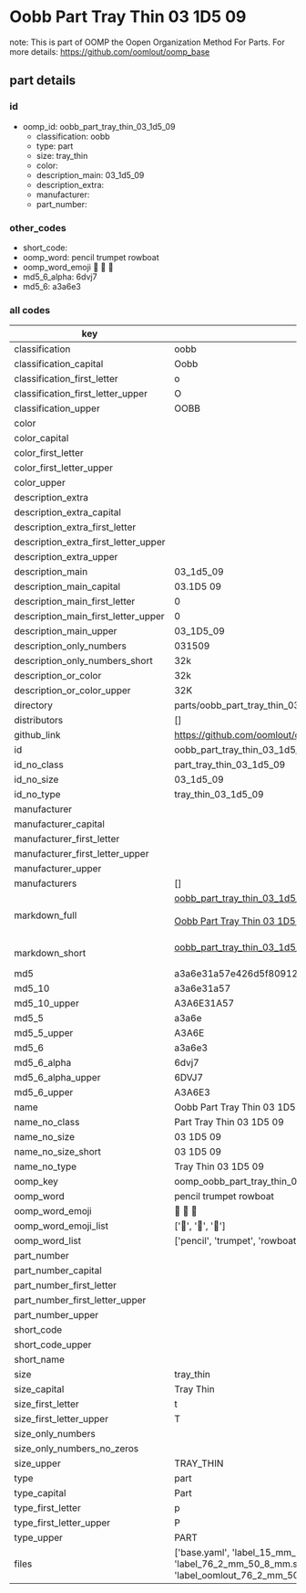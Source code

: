 # Oobb Part Tray Thin 03 1D5 09  

note: This is part of OOMP the Oopen Organization Method For Parts. For more details: https://github.com/oomlout/oomp_base

##  part details





### id
* oomp_id: oobb_part_tray_thin_03_1d5_09
  * classification: oobb
  * type: part
  * size: tray_thin
  * color: 
  * description_main: 03_1d5_09
  * description_extra: 
  * manufacturer: 
  * part_number: 

### other_codes
* short_code: 
* oomp_word: pencil trumpet rowboat
* oomp_word_emoji :pencil: :trumpet: :rowboat:
* md5_6_alpha: 6dvj7
* md5_6: a3a6e3

### all codes 
| key | value |  
| --- | --- |  
| classification | oobb |  
| classification_capital | Oobb |  
| classification_first_letter | o |  
| classification_first_letter_upper | O |  
| classification_upper | OOBB |  
| color |  |  
| color_capital |  |  
| color_first_letter |  |  
| color_first_letter_upper |  |  
| color_upper |  |  
| description_extra |  |  
| description_extra_capital |  |  
| description_extra_first_letter |  |  
| description_extra_first_letter_upper |  |  
| description_extra_upper |  |  
| description_main | 03_1d5_09 |  
| description_main_capital | 03.1D5 09 |  
| description_main_first_letter | 0 |  
| description_main_first_letter_upper | 0 |  
| description_main_upper | 03_1D5_09 |  
| description_only_numbers | 031509 |  
| description_only_numbers_short | 32k |  
| description_or_color | 32k |  
| description_or_color_upper | 32K |  
| directory | parts/oobb_part_tray_thin_03_1d5_09 |  
| distributors | [] |  
| github_link | https://github.com/oomlout/oomlout_oomp_part_src/tree/main/parts/oobb_part_tray_thin_03_1d5_09/working |  
| id | oobb_part_tray_thin_03_1d5_09 |  
| id_no_class | part_tray_thin_03_1d5_09 |  
| id_no_size | 03_1d5_09 |  
| id_no_type | tray_thin_03_1d5_09 |  
| manufacturer |  |  
| manufacturer_capital |  |  
| manufacturer_first_letter |  |  
| manufacturer_first_letter_upper |  |  
| manufacturer_upper |  |  
| manufacturers | [] |  
| markdown_full | [oobb_part_tray_thin_03_1d5_09](https://github.com/oomlout/oomlout_oomp_part_src/tree/main/parts/oobb_part_tray_thin_03_1d5_09/working)<br>[](https://github.com/oomlout/oomlout_oomp_part_src/tree/main/parts/oobb_part_tray_thin_03_1d5_09/working)<br>[Oobb Part Tray Thin 03 1D5 09](https://github.com/oomlout/oomlout_oomp_part_src/tree/main/parts/oobb_part_tray_thin_03_1d5_09/working)<br><br> |  
| markdown_short | [oobb_part_tray_thin_03_1d5_09](https://github.com/oomlout/oomlout_oomp_part_src/tree/main/parts/oobb_part_tray_thin_03_1d5_09/working)<br><br> |  
| md5 | a3a6e31a57e426d5f80912d4d1b223e6 |  
| md5_10 | a3a6e31a57 |  
| md5_10_upper | A3A6E31A57 |  
| md5_5 | a3a6e |  
| md5_5_upper | A3A6E |  
| md5_6 | a3a6e3 |  
| md5_6_alpha | 6dvj7 |  
| md5_6_alpha_upper | 6DVJ7 |  
| md5_6_upper | A3A6E3 |  
| name | Oobb Part Tray Thin 03 1D5 09 |  
| name_no_class | Part Tray Thin 03 1D5 09 |  
| name_no_size | 03 1D5 09 |  
| name_no_size_short | 03 1D5 09 |  
| name_no_type | Tray Thin 03 1D5 09 |  
| oomp_key | oomp_oobb_part_tray_thin_03_1d5_09 |  
| oomp_word | pencil trumpet rowboat |  
| oomp_word_emoji | :pencil: :trumpet: :rowboat: |  
| oomp_word_emoji_list | [':pencil:', ':trumpet:', ':rowboat:'] |  
| oomp_word_list | ['pencil', 'trumpet', 'rowboat'] |  
| part_number |  |  
| part_number_capital |  |  
| part_number_first_letter |  |  
| part_number_first_letter_upper |  |  
| part_number_upper |  |  
| short_code |  |  
| short_code_upper |  |  
| short_name |  |  
| size | tray_thin |  
| size_capital | Tray Thin |  
| size_first_letter | t |  
| size_first_letter_upper | T |  
| size_only_numbers |  |  
| size_only_numbers_no_zeros |  |  
| size_upper | TRAY_THIN |  
| type | part |  
| type_capital | Part |  
| type_first_letter | p |  
| type_first_letter_upper | P |  
| type_upper | PART |  
| files | ['base.yaml', 'label_15_mm_30_mm.pdf', 'label_15_mm_30_mm.svg', 'label_76_2_mm_50_8_mm.pdf', 'label_76_2_mm_50_8_mm.svg', 'label_oomlout_76_2_mm_50_8_mm.pdf', 'label_oomlout_76_2_mm_50_8_mm.svg', 'readme.md', 'working.json', 'working.yaml'] |  
